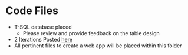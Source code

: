 # Code Files  
- T-SQL database placed  
  - Please review and provide feedback on the table design  
- 2 Iterations Posted [here](https://github.com/joeslee94/faze/tree/main/Code)
- All pertinent files to create a web app will be placed within this folder
